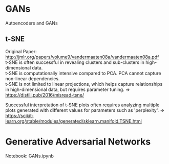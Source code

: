 # GANs
Autoencoders and GANs

## t-SNE
Original Paper: http://jmlr.org/papers/volume9/vandermaaten08a/vandermaaten08a.pdf <br>
t-SNE is often successful in revealing clusters and sub-clusters in high-dimensional data. <br>
t-SNE is computationally intensive compared to PCA. PCA cannot capture non-linear dependencies.<br>
t-SNE is not limited to linear projections, which helps capture relationships in high-dimensional data, but requires parameter tuning. => https://distill.pub/2016/misread-tsne/ <br>

Successful interpretation of t-SNE plots often requires analyzing multiple plots generated with different values for parameters such as 'perplexity'. => https://scikit-learn.org/stable/modules/generated/sklearn.manifold.TSNE.html

# Generative Adversarial Networks

Notebook: GANs.ipynb
